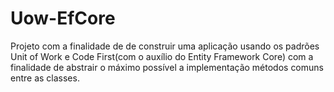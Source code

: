 # Uow-EfCore
Projeto com a finalidade de de construir uma aplicação usando os padrões Unit of Work e Code First(com o auxílio do Entity Framework Core)  com a finalidade de abstrair o máximo possível a implementação métodos comuns entre as classes.
